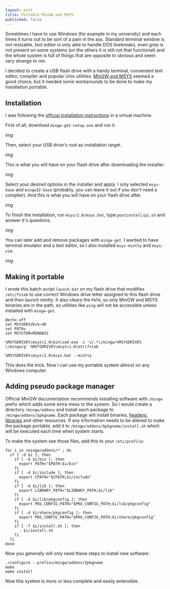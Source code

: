 ```yaml
---
layout: post
title: Portable MinGW and MSYS
published: false
---
```


Sometimes I have to use Windows (for example in my university) and each times it turns out to be sort of a pain in the ass. Standard terminal window is not resizable, text editor is only able to handle DOS linebreaks, even grep is not present on some systems (on the others it is still not that functional) and the whole system is full of things that are opposite to obvious and seem very strange to me.

I decided to create a USB flash drive with a handy terminal, convenient text editor, compiler and popular Unix utilities. [MinGW and MSYS](http://www.mingw.org/) seemed a good choice, but it needed some workarounds to be done to make my installation portable.

## Installation

I was following the [official installation instructions](http://www.mingw.org/wiki/getting_started) in a virtual machine.

First of all, download `mingw-get-setup.exe` and run it.

*img*

Then, select your USB drive's root as installation target.

*img*

This is what you will have on your flash drive after downloading the installer.

*img*

Select your desired options in the installer and apply. I only selected `msys-base` and `mingw32-base` (probably, you can leave it out if you don't need a complier). And this is what you will have on your flash drive after.

*img*

To finish the installation, run `msys/1.0/msys.bat`, type `postinstall/pi.sh` and answer it's questions.

*img*

You can later add and remove packages with `mingw-get`. I wanted to have terminal emulator and a text editor, so I also installed `msys-mintty` and `msys-vim`.

*img*

## Making it portable

I wrote this batch script `launch.bat` on my flash drive that modifies `/etc/fstab` to use correct Windows drive letter assigned to this flash drive and then launch mintty. It also clears the `PATH`, so only MinGW and MSYS binaries are in the path, so utilities like `ping` will not be accessible unless installed with `mingw-get`.

```batch
@echo off
set MSYSDRIVE=%~d0
set PATH=
set MSYSTEM=MINGW32

%MSYSDRIVE%\msys\1.0\bin\sed.exe -i 's/.*\/mingw/%MSYSDRIVE% \/mingw/g' %MSYSDRIVE%\msys\1.0\etc\fstab

%MSYSDRIVE%\msys\1.0\msys.bat --mintty
```

This does the trick. Now I can use my portable system almost on any Windows computer.

## Adding pseudo package manager

Official MinGW documentation recommends installing software with `/mingw` prefix which adds some extra mess to the system. So I would create a directory `/mingw/addons` and install each package to `/mingw/addons/$pkgname`. Each package will install binaries, [headers](http://www.mingw.org/wiki/includepathhowto), [libraries](http://www.mingw.org/wiki/HOWTO_Specify_the_Location_of_Libraries_for_use_with_MinGW) and other resources. If any information needs to be altered to make the package portable, add it to `/mingw/addons/$pkgname/install.sh` which will be executed each time when system starts.

To make the system see those files, add this to your `/etc/profile`:

```shell
for i in /mingw/addons/* ; do
  if [ -d $i ]; then
    if [ -d $i/bin ]; then
      export PATH="$PATH:$i/bin"
    fi
    if [ -d $i/include ]; then
      export CPATH="$CPATH;$i/include"
    fi
    if [ -d $i/lib ]; then
      export LIBRARY_PATH="$LIBRARY_PATH;$i/lib"
    fi
    if [ -d $i/lib/pkgconfig ]; then
      export PKG_CONFIG_PATH="$PKG_CONFIG_PATH;$i/lib/pkgconfig"
    fi
    if [ -d $i/share/pkgconfig ]; then
      export PKG_CONFIG_PATH="$PKG_CONFIG_PATH;$i/share/pkgconfig"
    fi
    if [ -f $i/install.sh ]; then
      . $i/install.sh
    fi
  fi
done
```

Now you generally will only need these steps to install new software:

```shell
./configure --prefix=/mingw/addons/$pkgname
make
make install
```

Now this system is more or less complete and easily extensible.